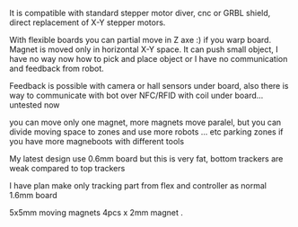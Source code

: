 It is compatible with standard stepper motor diver, cnc or GRBL shield, 
direct replacement of X-Y stepper motors. 

With flexible boards you can partial move in Z axe :) if you warp board. 
Magnet is moved only in horizontal X-Y space. It can push small object, I have no way 
now how to pick and place object or I have no communication and feedback from robot. 

Feedback is possible with camera or hall sensors under board, also there is way 
to communicate with bot over NFC/RFID with coil under board... untested now 

you can move only one magnet, more magnets move paralel, but you can 
divide moving space to zones and use more robots ... etc parking zones if you have more 
magneboots with different tools 

My latest design use 0.6mm board but this is very fat, 
bottom trackers are weak compared to top trackers 

I have plan make only tracking part from flex and controller as normal 1.6mm board 

5x5mm moving magnets 4pcs x 2mm magnet .
